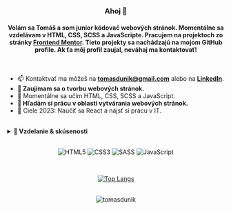 <h3 align="center">Ahoj 👋</h1>
<h4 align="center">

Volám sa Tomáš a som junior kódovač webových stránok. Momentálne sa vzdelávam v HTML, CSS, SCSS a JavaScripte. Pracujem na projektoch zo stránky [Frontend Mentor](https://www.frontendmentor.io/home). Tieto projekty sa nachádzajú na mojom GitHub profile. Ak ťa môj profil zaujal, neváhaj ma kontaktovať!

</h4>
<br/>

- 📫 Kontaktvať ma môžeš na **tomasdunik@gmail.com** alebo na [**LinkedIn**](https://www.linkedin.com/in/tom%C3%A1%C5%A1-dun%C3%ADk-31101325a/).
- **👀 Zaujímam sa o tvorbu webových stránok.**
- 🌱 Momentálne sa učím HTML, CSS, SCSS a JavaScript.
- **💞️ Hľadám si prácu v oblasti vytvárania webových stránok.**
- 🥅 Ciele 2023: Naučiť sa React a nájsť si prácu v IT.

<br/>

<details>
  <summary><b>📃 Vzdelanie & skúsenosti</b></summary>

## Vzdelanie

- 📖 **Mechanik počítačových sietí**\
   📆 2007 - 2011\
   📍 **Stredná odborná škola strojnícka**, Považská Bystrica, Slovensko

## Skúsenosti

<img align="right" src="https://img.shields.io/badge/javascript-%23323330.svg?style=flat&logo=javascript&logoColor=%23F7DF1E" />
<img align="right" src="https://img.shields.io/badge/SASS-hotpink.svg?style=flat&logo=SASS&logoColor=white" />
<img align="right" src="https://img.shields.io/badge/css3-%231572B6.svg?style=flat&logo=css3&logoColor=white" />
<img align="right" src="https://img.shields.io/badge/html5-%23E34F26.svg?style=flat&logo=html5&logoColor=white" />

- 👨‍💻 **Junior kódovač webových stránok - samouk**\
  📆 10/2022 - súčasnosť\
  📍 **Freelancer** - Bratislava, Slovensko

</details>

<br/>

<div align="center">

![HTML5](https://img.shields.io/badge/html5-%23E34F26.svg?style=for-the-badge&logo=html5&logoColor=white)
![CSS3](https://img.shields.io/badge/css3-%231572B6.svg?style=for-the-badge&logo=css3&logoColor=white)
![SASS](https://img.shields.io/badge/SASS-hotpink.svg?style=for-the-badge&logo=SASS&logoColor=white)
![JavaScript](https://img.shields.io/badge/javascript-%23323330.svg?style=for-the-badge&logo=javascript&logoColor=%23F7DF1E)
<!-- ![React](https://img.shields.io/badge/react-%2320232a.svg?style=for-the-badge&logo=react&logoColor=%2361DAFB) -->
<!-- ![GitHub](https://img.shields.io/badge/github-%23121011.svg?style=for-the-badge&logo=github&logoColor=white) -->
<!-- ![Visual Studio Code](https://img.shields.io/badge/Visual%20Studio%20Code-0078d7.svg?style=for-the-badge&logo=visual-studio-code&logoColor=white) -->

<!-- https://github.com/Ileriayo/markdown-badges -->
<br/>

[![Top Langs](https://github-readme-stats.vercel.app/api/top-langs/?username=tomasdunik&layout=compact)](https://github.com/tomasdunik/github-readme-stats)

<br/>

<img src="https://komarev.com/ghpvc/?username=tomasdunik&label=Profile%20views&color=0e75b6&style=flat" alt="tomasdunik" />

</div>
